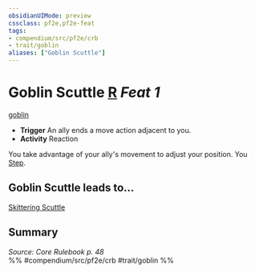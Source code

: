 ```yaml
---
obsidianUIMode: preview
cssclass: pf2e,pf2e-feat
tags:
- compendium/src/pf2e/crb
- trait/goblin
aliases: ["Goblin Scuttle"]
---
```

# Goblin Scuttle  [R](../../Rules/core-rulebook/chapter-9-playing-the-game.md#Actions "Reaction") *Feat 1*  
[goblin](../../Rules/traits/goblin.md)  

- **Trigger** An ally ends a move action adjacent to you.
- **Activity** Reaction

You take advantage of your ally's movement to adjust your position. You [Step](../../Rules/actions/step.md).

## Goblin Scuttle leads to...

[Skittering Scuttle](skittering-scuttle.md)

## Summary

*Source: Core Rulebook p. 48*  
%% #compendium/src/pf2e/crb #trait/goblin %%